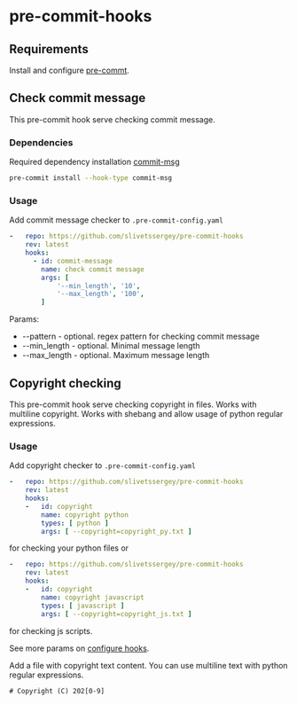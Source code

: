 # pre-commit-hooks

## Requirements

Install and configure [pre-commt](https://pre-commit.com/#install).

## Check commit message

This pre-commit hook serve checking commit message.

### Dependencies
Required dependency installation [commit-msg](https://pre-commit.com/#pre-commit-for-commit-messages)


```bash
pre-commit install --hook-type commit-msg
```

### Usage

Add commit message checker to `.pre-commit-config.yaml`

```yaml
-   repo: https://github.com/slivetssergey/pre-commit-hooks
    rev: latest
    hooks:
      - id: commit-message
        name: check commit message
        args: [
            '--min_length', '10',
            '--max_length', '100',
        ]
```

Params:
- --pattern - optional. regex pattern for checking commit message
- --min_length - optional. Minimal message length
- --max_length - optional. Maximum message length

## Copyright checking

This pre-commit hook serve checking copyright in files.
Works with multiline copyright. Works with shebang and allow usage of python regular expressions.

### Usage

Add copyright checker to `.pre-commit-config.yaml`

```yaml
-   repo: https://github.com/slivetssergey/pre-commit-hooks
    rev: latest
    hooks:
    -   id: copyright
        name: copyright python
        types: [ python ]
        args: [ --copyright=copyright_py.txt ]
```

for checking your python files or

```yaml
-   repo: https://github.com/slivetssergey/pre-commit-hooks
    rev: latest
    hooks:
    -   id: copyright
        name: copyright javascript
        types: [ javascript ]
        args: [ --copyright=copyright_js.txt ]
```

for checking js scripts.

See more params on [configure hooks](https://pre-commit.com/#pre-commit-configyaml---hooks).

Add a file with copyright text content. You can use multiline text with python regular expressions.
```text
# Copyright (C) 202[0-9]
```
